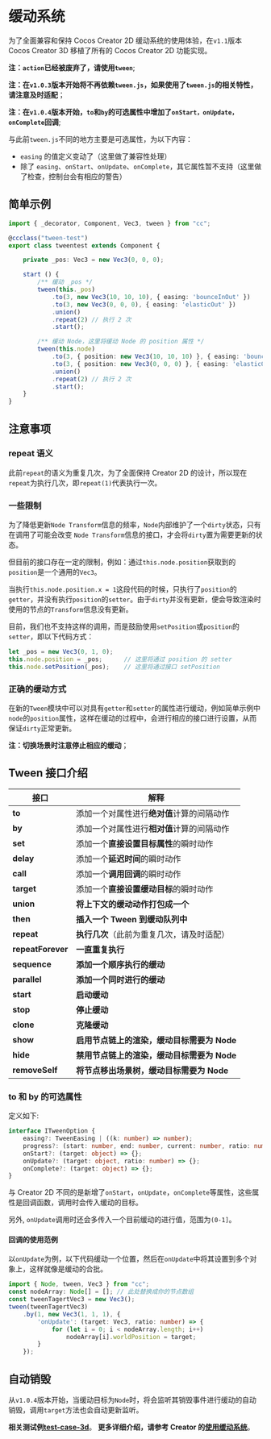 # 缓动系统

为了全面兼容和保持 Cocos Creator 2D 缓动系统的使用体验，在`v1.1`版本 Cocos Creator 3D 移植了所有的 Cocos Creator 2D 功能实现。

**注：`action`已经被废弃了，请使用`tween`**;

**注：在`v1.0.3`版本开始将不再依赖`tween.js`，如果使用了`tween.js`的相关特性，请注意及时适配**；

**注：在`v1.0.4`版本开始，`to`和`by`的可选属性中增加了`onStart，onUpdate，onComplete`回调**;

与此前`tween.js`不同的地方主要是可选属性，为以下内容：

- `easing` 的值定义变动了（这里做了兼容性处理）
- 除了 `easing`、`onStart`、`onUpdate`、`onComplete`，其它属性暂不支持（这里做了检查，控制台会有相应的警告）

## 简单示例

```typescript
import { _decorator, Component, Vec3, tween } from "cc";

@ccclass("tween-test")
export class tweentest extends Component {

    private _pos: Vec3 = new Vec3(0, 0, 0);

    start () {
        /** 缓动 _pos */
        tween(this._pos)
            .to(3, new Vec3(10, 10, 10), { easing: 'bounceInOut' })
            .to(3, new Vec3(0, 0, 0), { easing: 'elasticOut' })
            .union()
            .repeat(2) // 执行 2 次
            .start();

        /** 缓动 Node，这里将缓动 Node 的 position 属性 */
        tween(this.node)
            .to(3, { position: new Vec3(10, 10, 10) }, { easing: 'bounceInOut' })
            .to(3, { position: new Vec3(0, 0, 0) }, { easing: 'elasticOut' })
            .union()
            .repeat(2) // 执行 2 次
            .start();
    }
}
```

## 注意事项

### repeat 语义

此前`repeat`的语义为重复几次，为了全面保持 Creator 2D 的设计，所以现在`repeat`为执行几次，即`repeat(1)`代表执行一次。

### 一些限制

为了降低更新`Node Transform`信息的频率，`Node`内部维护了一个`dirty`状态，只有在调用了可能会改变 `Node Transform`信息的接口，才会将`dirty`置为需要更新的状态。

但目前的接口存在一定的限制，例如：通过`this.node.position`获取到的`position`是一个通用的`Vec3`。

当执行`this.node.position.x = 1`这段代码的时候，只执行了`position`的`getter`，并没有执行`position`的`setter`。由于`dirty`并没有更新，便会导致渲染时使用的节点的`Transform`信息没有更新。

目前，我们也不支持这样的调用，而是鼓励使用`setPosition`或`position`的`setter`，即以下代码方式：

```typescript
let _pos = new Vec3(0, 1, 0);
this.node.position = _pos;      // 这里将通过 position 的 setter
this.node.setPosition(_pos);    // 这里将通过接口 setPosition
```

### 正确的缓动方式

在新的`Tween`模块中可以对具有`getter`和`setter`的属性进行缓动，例如简单示例中`node`的`position`属性，这样在缓动的过程中，会进行相应的接口进行设置，从而保证`dirty`正常更新。

**注：切换场景时注意停止相应的缓动**；

## Tween 接口介绍

| 接口              | 解释                                        |
| ----------------- | ------------------------------------------- |
| **to**            | 添加一个对属性进行**绝对值**计算的间隔动作  |
| **by**            | 添加一个对属性进行**相对值**计算的间隔动作  |
| **set**           | 添加一个**直接设置目标属性**的瞬时动作      |
| **delay**         | 添加一个**延迟时间**的瞬时动作              |
| **call**          | 添加一个**调用回调**的瞬时动作              |
| **target**        | 添加一个**直接设置缓动目标**的瞬时动作      |
| **union**         | **将上下文的缓动动作打包成一个**            |
| **then**          | **插入一个 Tween 到缓动队列中**             |
| **repeat**        | **执行几次**（此前为重复几次，请及时适配）  |
| **repeatForever** | **一直重复执行**                            |
| **sequence**      | **添加一个顺序执行的缓动**                  |
| **parallel**      | **添加一个同时进行的缓动**                  |
| **start**         | **启动缓动**                                |
| **stop**          | **停止缓动**                                |
| **clone**         | **克隆缓动**                                |
| **show**          | **启用节点链上的渲染，缓动目标需要为 Node** |
| **hide**          | **禁用节点链上的渲染，缓动目标需要为 Node** |
| **removeSelf**    | **将节点移出场景树，缓动目标需要为 Node**   |

### to 和 by 的可选属性

定义如下:

```typescript
interface ITweenOption {
    easing?: TweenEasing | ((k: number) => number);
    progress?: (start: number, end: number, current: number, ratio: number) => number;
    onStart?: (target: object) => {};
    onUpdate?: (target: object, ratio: number) => {};
    onComplete?: (target: object) => {};
}
```

与 Creator 2D 不同的是新增了`onStart`，`onUpdate`，`onComplete`等属性，这些属性是回调函数，调用时会传入缓动的目标。

另外, `onUpdate`调用时还会多传入一个目前缓动的进行值，范围为`(0-1]`。

#### 回调的使用范例

以`onUpdate`为例，以下代码缓动一个位置，然后在`onUpdate`中将其设置到多个对象上，这样就像是缓动的合批。

```typescript
import { Node, tween, Vec3 } from "cc";
const nodeArray: Node[] = []; // 此处替换成你的节点数组
const tweenTagertVec3 = new Vec3();
tween(tweenTagertVec3)
    .by(1, new Vec3(1, 1, 1), {
        'onUpdate': (target: Vec3, ratio: number) => {
            for (let i = 0; i < nodeArray.length; i++)
                nodeArray[i].worldPosition = target;
        }
    });
```

## 自动销毁

从`v1.0.4`版本开始，当缓动目标为`Node`时，将会监听其销毁事件进行缓动的自动销毁，调用`target`方法也会自动更新监听。

**相关测试例[test-case-3d](https://github.com/cocos-creator/test-cases-3d)**。
**更多详细介绍，请参考 Creator 的[使用缓动系统](https://docs.cocos.com/creator/manual/zh/scripting/tween.html)**。
